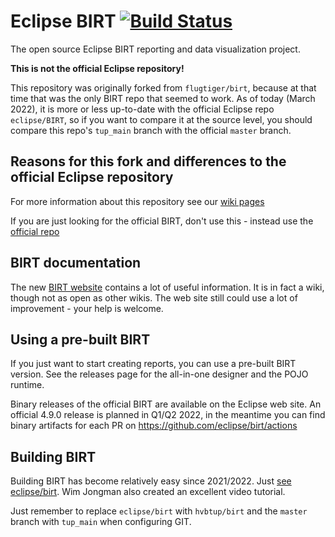 # Eclipse BIRT [![Build Status](https://travis-ci.com/hvbtup/birt.svg?branch=flugtiger_master)](https://travis-ci.com/hvbtup/birt)
The open source Eclipse BIRT reporting and data visualization project.

**This is not the official Eclipse repository!**

This repository was originally forked from `flugtiger/birt`, because at that time that was the only BIRT repo that seemed to work.
As of today (March 2022), it is more or less up-to-date with the official Eclipse repo `eclipse/BIRT`,
so if you want to compare it at the source level, you should compare
this repo's `tup_main` branch with the official `master` branch.

## Reasons for this fork and differences to the official Eclipse repository

For more information about this repository see our [wiki pages](https://github.com/hvbtup/birt/wiki)

If you are just looking for the official BIRT, don't use this - instead use the [official repo](https://github.com/eclipse/birt/)

## BIRT documentation ##

The new [BIRT website](https://eclipse.org/birt) contains a lot of useful information.
It is in fact a wiki, though not as open as other wikis.
The web site still could use a lot of improvement - your help is welcome.

## Using a pre-built BIRT

If you just want to start creating reports, you can use a pre-built BIRT version.
See the releases page for the all-in-one designer and the POJO runtime.

Binary releases of the official BIRT are available on the Eclipse web site.
An official 4.9.0 release is planned in Q1/Q2 2022, in the meantime you can find binary artifacts for each PR on https://github.com/eclipse/birt/actions

## Building BIRT

Building BIRT has become relatively easy since 2021/2022. Just [see eclipse/birt](https://github.com/eclipse/birt/).
Wim Jongman also created an excellent video tutorial.

Just remember to replace `eclipse/birt` with `hvbtup/birt` and the `master` branch with `tup_main` when configuring GIT.
